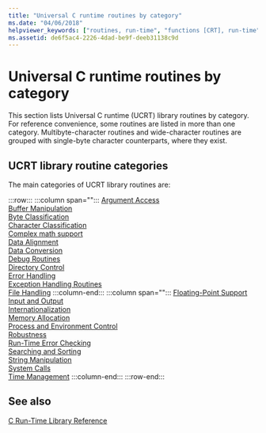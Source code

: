 ```yaml
---
title: "Universal C runtime routines by category"
ms.date: "04/06/2018"
helpviewer_keywords: ["routines, run-time", "functions [CRT], run-time", "categories, run-time functions", "functions [CRT]"]
ms.assetid: de6f5ac4-2226-4dad-be9f-deeb31138c9d
---
```

# Universal C runtime routines by category

This section lists Universal C runtime (UCRT) library routines by category. For reference convenience, some routines are listed in more than one category. Multibyte-character routines and wide-character routines are grouped with single-byte character counterparts, where they exist.

## UCRT library routine categories

The main categories of UCRT library routines are:

:::row:::
   :::column span="":::
      [Argument Access](../c-runtime-library/argument-access.md)\
      [Buffer Manipulation](../c-runtime-library/buffer-manipulation.md)\
      [Byte Classification](../c-runtime-library/byte-classification.md)\
      [Character Classification](../c-runtime-library/character-classification.md)\
      [Complex math support](../c-runtime-library/complex-math-support.md)\
      [Data Alignment](../c-runtime-library/data-alignment.md)\
      [Data Conversion](../c-runtime-library/data-conversion.md)\
      [Debug Routines](../c-runtime-library/debug-routines.md)\
      [Directory Control](../c-runtime-library/directory-control.md)\
      [Error Handling](../c-runtime-library/error-handling-crt.md)\
      [Exception Handling Routines](../c-runtime-library/exception-handling-routines.md)\
      [File Handling](../c-runtime-library/file-handling.md)
   :::column-end:::
   :::column span="":::
      [Floating-Point Support](../c-runtime-library/floating-point-support.md)\
      [Input and Output](../c-runtime-library/input-and-output.md)\
      [Internationalization](../c-runtime-library/internationalization.md)\
      [Memory Allocation](../c-runtime-library/memory-allocation.md)\
      [Process and Environment Control](../c-runtime-library/process-and-environment-control.md)\
      [Robustness](../c-runtime-library/robustness.md)\
      [Run-Time Error Checking](../c-runtime-library/run-time-error-checking.md)\
      [Searching and Sorting](../c-runtime-library/searching-and-sorting.md)\
      [String Manipulation](../c-runtime-library/string-manipulation-crt.md)\
      [System Calls](../c-runtime-library/system-calls.md)\
      [Time Management](../c-runtime-library/time-management.md)
   :::column-end:::
:::row-end:::

## See also

[C Run-Time Library Reference](../c-runtime-library/c-run-time-library-reference.md)<br/>
